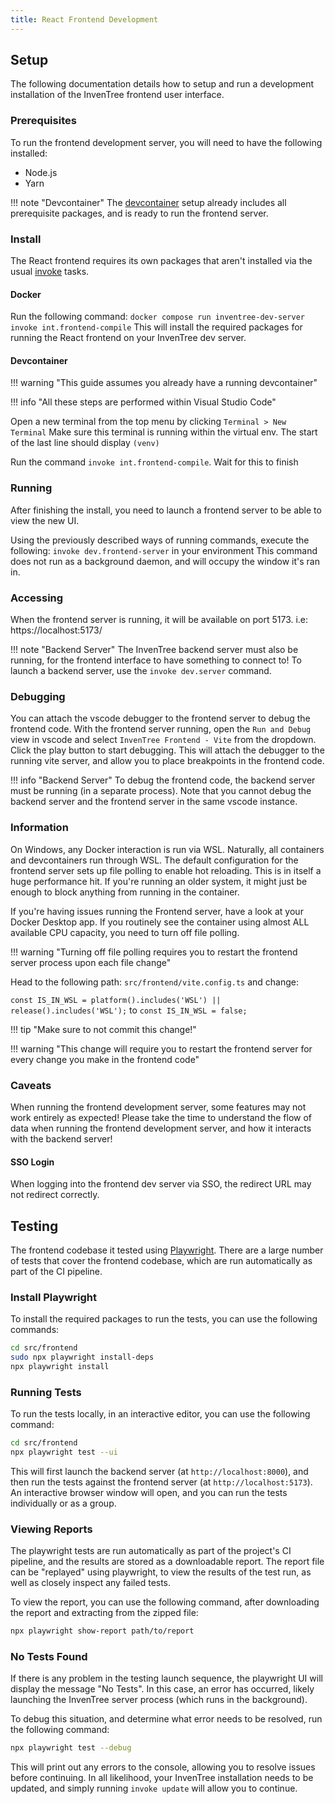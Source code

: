 ```yaml
---
title: React Frontend Development
---
```


## Setup

The following documentation details how to setup and run a development installation of the InvenTree frontend user interface.

### Prerequisites

To run the frontend development server, you will need to have the following installed:

- Node.js
- Yarn

!!! note "Devcontainer"
    The [devcontainer](./devcontainer.md) setup already includes all prerequisite packages, and is ready to run the frontend server.

### Install

The React frontend requires its own packages that aren't installed via the usual [invoke](../start/invoke.md) tasks.

#### Docker

Run the following command:
`docker compose run inventree-dev-server invoke int.frontend-compile`
This will install the required packages for running the React frontend on your InvenTree dev server.

#### Devcontainer

!!! warning "This guide assumes you already have a running devcontainer"

!!! info "All these steps are performed within Visual Studio Code"

Open a new terminal from the top menu by clicking `Terminal > New Terminal`
Make sure this terminal is running within the virtual env. The start of the last line should display `(venv)`

Run the command `invoke int.frontend-compile`. Wait for this to finish

### Running

After finishing the install, you need to launch a frontend server to be able to view the new UI.

Using the previously described ways of running commands, execute the following:
`invoke dev.frontend-server` in your environment
This command does not run as a background daemon, and will occupy the window it's ran in.

### Accessing

When the frontend server is running, it will be available on port 5173.
i.e: https://localhost:5173/

!!! note "Backend Server"
    The InvenTree backend server must also be running, for the frontend interface to have something to connect to! To launch a backend server, use the `invoke dev.server` command.

### Debugging

You can attach the vscode debugger to the frontend server to debug the frontend code. With the frontend server running, open the `Run and Debug` view in vscode and select `InvenTree Frontend - Vite` from the dropdown. Click the play button to start debugging. This will attach the debugger to the running vite server, and allow you to place breakpoints in the frontend code.

!!! info "Backend Server"
    To debug the frontend code, the backend server must be running (in a separate process). Note that you cannot debug the backend server and the frontend server in the same vscode instance.

### Information

On Windows, any Docker interaction is run via WSL. Naturally, all containers and devcontainers run through WSL.
The default configuration for the frontend server sets up file polling to enable hot reloading.
This is in itself a huge performance hit. If you're running an older system, it might just be enough to block anything from running in the container.

If you're having issues running the Frontend server, have a look at your Docker Desktop app.
If you routinely see the container using almost ALL available CPU capacity, you need to turn off file polling.

!!! warning "Turning off file polling requires you to restart the frontend server process upon each file change"

Head to the following path: `src/frontend/vite.config.ts` and change:

`const IS_IN_WSL = platform().includes('WSL') || release().includes('WSL');`
to
`const IS_IN_WSL = false;`

!!! tip "Make sure to not commit this change!"

!!! warning "This change will require you to restart the frontend server for every change you make in the frontend code"

### Caveats

When running the frontend development server, some features may not work entirely as expected! Please take the time to understand the flow of data when running the frontend development server, and how it interacts with the backend server!

#### SSO Login

When logging into the frontend dev server via SSO, the redirect URL may not redirect correctly.

## Testing

The frontend codebase it tested using [Playwright](https://playwright.dev/). There are a large number of tests that cover the frontend codebase, which are run automatically as part of the CI pipeline.

### Install Playwright

To install the required packages to run the tests, you can use the following commands:

```bash
cd src/frontend
sudo npx playwright install-deps
npx playwright install
```

### Running Tests

To run the tests locally, in an interactive editor, you can use the following command:

```bash
cd src/frontend
npx playwright test --ui
```

This will first launch the backend server (at `http://localhost:8000`), and then run the tests against the frontend server (at `http://localhost:5173`). An interactive browser window will open, and you can run the tests individually or as a group.

### Viewing Reports

The playwright tests are run automatically as part of the project's CI pipeline, and the results are stored as a downloadable report. The report file can be "replayed" using playwright, to view the results of the test run, as well as closely inspect any failed tests.

To view the report, you can use the following command, after downloading the report and extracting from the zipped file:

```bash
npx playwright show-report path/to/report
```

### No Tests Found

If there is any problem in the testing launch sequence, the playwright UI will display the message "No Tests". In this case, an error has occurred, likely launching the InvenTree server process (which runs in the background).

To debug this situation, and determine what error needs to be resolved, run the following command:

```bash
npx playwright test --debug
```

This will print out any errors to the console, allowing you to resolve issues before continuing. In all likelihood, your InvenTree installation needs to be updated, and simply running `invoke update` will allow you to continue.
